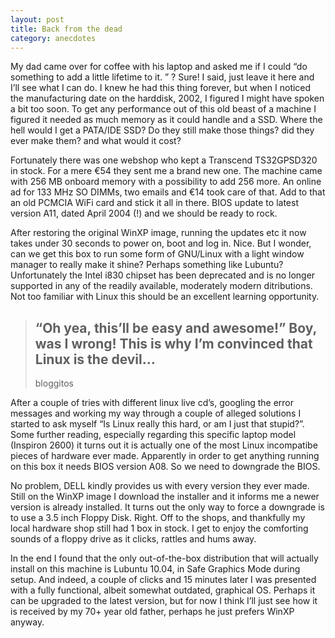 ```yaml
---
layout: post
title: Back from the dead
category: anecdotes
---
```

My dad came over for coffee with his laptop and asked me if I could “do something to add a little lifetime to it. ” ? Sure! I said, just leave it here and I’ll see what I can do. I knew he had this thing forever, but when I noticed the manufacturing date on the harddisk,  2002, I figured I might have spoken a bit too soon. To get any performance out of this old beast of a machine I figured it needed as much memory as it could handle and a SSD. Where the hell would I get a PATA/IDE SSD? Do they still make those things? did they ever make them? and what would it cost?

Fortunately there was one webshop who kept a Transcend TS32GPSD320 in stock. For a mere €54 they sent me a brand new one. The machine came with 256 MB onboard memory with a possibility to add 256 more. An online ad for 133 MHz SO DIMMs, two emails and €14 took care of that. Add to that an old PCMCIA WiFi card and stick it all in there. BIOS update to latest version A11, dated April 2004 (!) and we should be ready to rock.

After restoring the original WinXP image, running the updates etc it now takes under 30 seconds to power on, boot and log in. Nice. But I wonder, can we get this box to run some form of GNU/Linux with a light window manager to really make it shine? Perhaps something like Lubuntu? Unfortunately the Intel i830 chipset has been deprecated and is no longer supported in any of the readily available, moderately modern ditributions. Not too familiar with Linux this should be an excellent learning opportunity.

>“Oh yea, this’ll be easy and awesome!” Boy, was I wrong! This is why I’m convinced that Linux is the devil…
>--
>bloggitos

After a couple of tries with different linux live cd’s, googling the error messages and working my way through a couple of alleged solutions I started to ask myself “Is Linux really this hard, or am I just that stupid?”. Some further reading, especially regarding this specific laptop model (Inspiron 2600) it turns out it is actually one of the most Linux incompatibe pieces of hardware ever made. Apparently in order to get anything running on this box  it needs BIOS version A08. So we need to downgrade the BIOS.

No problem, DELL kindly provides us with every version they ever made. Still on the WinXP image I download the installer and it informs me a newer version is already installed. It turns out the only way to force a downgrade is to use a 3.5 inch Floppy Disk. Right. Off to the shops, and thankfully my local hardware shop still had 1 box in stock. I get to enjoy the comforting sounds of a floppy drive as it clicks, rattles and hums away.

In the end I found that the only out-of-the-box distribution that will actually install on this machine is Lubuntu 10.04, in Safe Graphics Mode during setup. And indeed, a couple of clicks and 15 minutes later I was presented with a fully functional, albeit somewhat outdated, graphical OS. Perhaps it can be upgraded to the latest version, but for now I think I’ll just see how it is received by my 70+ year old father, perhaps he just prefers WinXP anyway.
